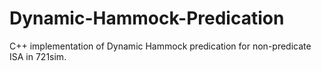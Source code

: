 # Dynamic-Hammock-Predication
C++ implementation of Dynamic Hammock predication for non-predicate ISA in 721sim.
